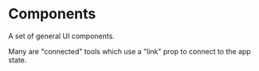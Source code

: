 # Components

A set of general UI components.

Many are "connected" tools which use a "link" prop to connect to the app state.

